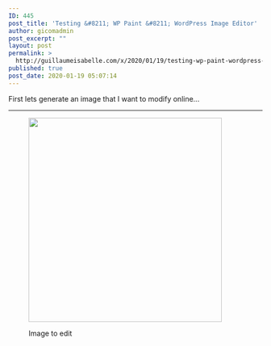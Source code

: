 ```yaml
---
ID: 445
post_title: 'Testing &#8211; WP Paint &#8211; WordPress Image Editor'
author: gicomadmin
post_excerpt: ""
layout: post
permalink: >
  http://guillaumeisabelle.com/x/2020/01/19/testing-wp-paint-wordpress-image-editor/
published: true
post_date: 2020-01-19 05:07:14
---
```

<!-- wp:paragraph -->

First lets generate an image that I want to modify online...

<!-- /wp:paragraph -->

<!-- wp:separator -->

<hr class="wp-block-separator" />

<!-- /wp:separator -->

<!-- wp:image {"id":449,"width":383,"height":405,"sizeSlug":"large","className":"is-style-circle-mask"} --><figure class="wp-block-image size-large is-resized is-style-circle-mask">

<img src="http://guillaumeisabelle.com/x/wp-content/uploads/sites/2/2020/01/image-3.png" alt="" class="wp-image-449" width="383" height="405" /><figcaption>Image to edit</figcaption></figure> <!-- /wp:image -->

<!-- wp:paragraph -->



<!-- /wp:paragraph -->